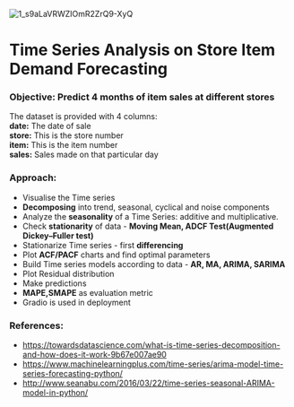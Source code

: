![1_s9aLaVRWZIOmR2ZrQ9-XyQ](https://github.com/Tnvsproject/Time-Series-Analysis-on-Store-Item-Demand-Forecasting/assets/145168825/12b32b84-a4a1-49bb-a396-7031f3a831e9)

# Time Series Analysis on Store Item Demand Forecasting

### **Objective:** Predict 4 months of item sales at different stores
                                               

The dataset is provided with 4 columns:       
**date:** The date of sale    
**store:** This is the store number     
**item:** This is the item number       
**sales:** Sales made on that particular day  

### Approach:
- Visualise the Time series
- **Decomposing** into trend, seasonal, cyclical and noise components
- Analyze the **seasonality** of a Time Series: additive and multiplicative.
- Check **stationarity** of data - **Moving Mean, ADCF Test(Augmented Dickey–Fuller test)**
- Stationarize Time series - first **differencing**
- Plot **ACF/PACF** charts and find optimal parameters
- Build Time series models according to data - **AR, MA, ARIMA, SARIMA**
- Plot Residual distribution
- Make predictions
- **MAPE,SMAPE** as evaluation metric
- Gradio is used in deployment

### References:
- https://towardsdatascience.com/what-is-time-series-decomposition-and-how-does-it-work-9b67e007ae90
- https://www.machinelearningplus.com/time-series/arima-model-time-series-forecasting-python/
- http://www.seanabu.com/2016/03/22/time-series-seasonal-ARIMA-model-in-python/

